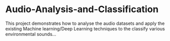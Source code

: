 # Audio-Analysis-and-Classification
 This project demonstrates how to analyse the audio datasets and apply the existing Machine learning/Deep Learning techniques to the classify various environmental sounds...
